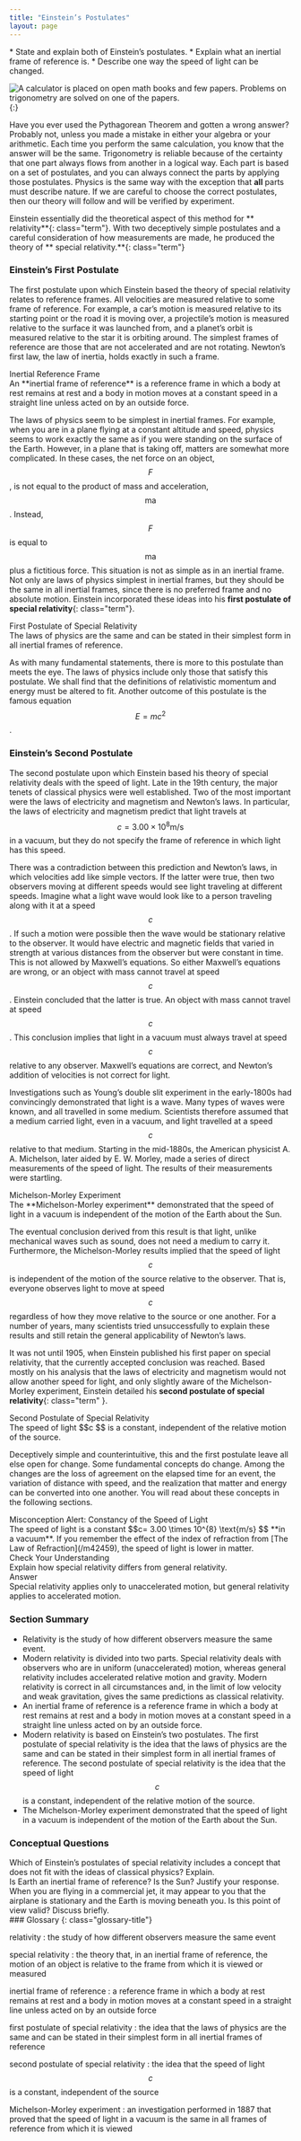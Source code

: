 ```yaml
---
title: "Einstein’s Postulates"
layout: page
---
```


<div class="abstract" markdown="1">
* State and explain both of Einstein’s postulates.
* Explain what an inertial frame of reference is.
* Describe one way the speed of light can be changed.
</div>

![A calculator is placed on open math books and few papers. Problems on trigonometry are solved on one of the papers.](../resources/Figure_29_01_01a.jpg "Special relativity resembles trigonometry in that both are reliable because they are based on postulates that flow one from another in a logical way. (credit: Jon Oakley, Flickr)")
{:}

Have you ever used the Pythagorean Theorem and gotten a wrong answer? Probably
not, unless you made a mistake in either your algebra or your arithmetic. Each
time you perform the same calculation, you know that the answer will be the
same. Trigonometry is reliable because of the certainty that one part always
flows from another in a logical way. Each part is based on a set of postulates,
and you can always connect the parts by applying those postulates. Physics is
the same way with the exception that **all** parts must describe nature. If we
are careful to choose the correct postulates, then our theory will follow and
will be verified by experiment.

Einstein essentially did the theoretical aspect of this method for **
relativity**{: class="term"}. With two deceptively simple postulates and a
careful consideration of how measurements are made, he produced the theory of **
special relativity.**{: class="term"}

### Einstein’s First Postulate

The first postulate upon which Einstein based the theory of special relativity
relates to reference frames. All velocities are measured relative to some frame
of reference. For example, a car’s motion is measured relative to its starting
point or the road it is moving over, a projectile’s motion is measured relative
to the surface it was launched from, and a planet’s orbit is measured relative
to the star it is orbiting around. The simplest frames of reference are those
that are not accelerated and are not rotating. Newton’s first law, the law of
inertia, holds exactly in such a frame.

<div class="note" data-has-label="true" data-label="" markdown="1">
<div class="title">
Inertial Reference Frame
</div>
An **inertial frame of reference** is a reference frame in which a body at rest remains at rest and a body in motion moves at a constant speed in a straight line unless acted on by an outside force.

</div>

The laws of physics seem to be simplest in inertial frames. For example, when
you are in a plane flying at a constant altitude and speed, physics seems to
work exactly the same as if you were standing on the surface of the Earth.
However, in a plane that is taking off, matters are somewhat more complicated.
In these cases, the net force on an object, $$F $$ , is not equal to the product
of mass and acceleration, $$\text{ma} $$ . Instead, $$F $$ is equal to
$$\text{ma} $$ plus a fictitious force. This situation is not as simple as in an
inertial frame. Not only are laws of physics simplest in inertial frames, but
they should be the same in all inertial frames, since there is no preferred
frame and no absolute motion. Einstein incorporated these ideas into his **first
postulate of special relativity**{: class="term"}.

<div class="note" data-has-label="true" data-label="" markdown="1">
<div class="title">
First Postulate of Special Relativity
</div>
The laws of physics are the same and can be stated in their simplest form in all inertial frames of reference.

</div>

As with many fundamental statements, there is more to this postulate than meets
the eye. The laws of physics include only those that satisfy this postulate. We
shall find that the definitions of relativistic momentum and energy must be
altered to fit. Another outcome of this postulate is the famous equation
$$E=mc^{2} $$.

### Einstein’s Second Postulate

The second postulate upon which Einstein based his theory of special relativity
deals with the speed of light. Late in the 19th century, the major tenets of
classical physics were well established. Two of the most important were the laws
of electricity and magnetism and Newton’s laws. In particular, the laws of
electricity and magnetism predict that light travels at $$c= 3.00 \times 10^{8}
\text{m/s} $$ in a vacuum, but they do not specify the frame of reference in
which light has this speed.

There was a contradiction between this prediction and Newton’s laws, in which
velocities add like simple vectors. If the latter were true, then two observers
moving at different speeds would see light traveling at different speeds.
Imagine what a light wave would look like to a person traveling along with it at
a speed $$c $$ . If such a motion were possible then the wave would be
stationary relative to the observer. It would have electric and magnetic fields
that varied in strength at various distances from the observer but were constant
in time. This is not allowed by Maxwell’s equations. So either Maxwell’s
equations are wrong, or an object with mass cannot travel at speed $$c $$ .
Einstein concluded that the latter is true. An object with mass cannot travel at
speed $$c $$ . This conclusion implies that light in a vacuum must always travel
at speed $$c $$ relative to any observer. Maxwell’s equations are correct, and
Newton’s addition of velocities is not correct for light.

Investigations such as Young’s double slit experiment in the early-1800s had
convincingly demonstrated that light is a wave. Many types of waves were known,
and all travelled in some medium. Scientists therefore assumed that a medium
carried light, even in a vacuum, and light travelled at a speed $$c $$ relative
to that medium. Starting in the mid-1880s, the American physicist A. A.
Michelson, later aided by E. W. Morley, made a series of direct measurements of
the speed of light. The results of their measurements were startling.

<div class="note" data-has-label="true" data-label="" markdown="1">
<div class="title">
Michelson-Morley Experiment
</div>
The **Michelson-Morley experiment** demonstrated that the speed of light in a vacuum is independent of the motion of the Earth about the Sun.

</div>

The eventual conclusion derived from this result is that light, unlike
mechanical waves such as sound, does not need a medium to carry it. Furthermore,
the Michelson-Morley results implied that the speed of light $$c $$ is
independent of the motion of the source relative to the observer. That is,
everyone observes light to move at speed $$c $$ regardless of how they move
relative to the source or one another. For a number of years, many scientists
tried unsuccessfully to explain these results and still retain the general
applicability of Newton’s laws.

It was not until 1905, when Einstein published his first paper on special
relativity, that the currently accepted conclusion was reached. Based mostly on
his analysis that the laws of electricity and magnetism would not allow another
speed for light, and only slightly aware of the Michelson-Morley experiment,
Einstein detailed his **second postulate of special relativity**{: class="term"
}.

<div class="note" data-has-label="true" data-label="" markdown="1">
<div class="title">
Second Postulate of Special Relativity
</div>
The speed of light  $$c $$
 is a constant, independent of the relative motion of the source.

</div>

Deceptively simple and counterintuitive, this and the first postulate leave all
else open for change. Some fundamental concepts do change. Among the changes are
the loss of agreement on the elapsed time for an event, the variation of
distance with speed, and the realization that matter and energy can be converted
into one another. You will read about these concepts in the following sections.

<div class="note" data-has-label="true" data-label="" markdown="1">
<div class="title">
Misconception Alert: Constancy of the Speed of Light
</div>
The speed of light is a constant  $$c= 3.00 \times 10^{8}  \text{m/s} $$
 **in a vacuum**. If you remember the effect of the index of refraction from [The Law of Refraction](/m42459), the speed of light is lower in matter.

</div>

<div class="exercise" data-element-type="check-understanding" data-label="">
<div class="title">
Check Your Understanding
</div>
<div class="problem" markdown="1">
Explain how special relativity differs from general relativity.

</div>
<div class="solution" markdown="1">
<div class="title">
Answer
</div>
Special relativity applies only to unaccelerated motion, but general relativity applies to accelerated motion.

</div>
</div>

### Section Summary

* Relativity is the study of how different observers measure the same event.
* Modern relativity is divided into two parts. Special relativity deals with
  observers who are in uniform (unaccelerated) motion, whereas general
  relativity includes accelerated relative motion and gravity. Modern relativity
  is correct in all circumstances and, in the limit of low velocity and weak
  gravitation, gives the same predictions as classical relativity.
* An inertial frame of reference is a reference frame in which a body at rest
  remains at rest and a body in motion moves at a constant speed in a straight
  line unless acted on by an outside force.
* Modern relativity is based on Einstein’s two postulates. The first postulate
  of special relativity is the idea that the laws of physics are the same and
  can be stated in their simplest form in all inertial frames of reference. The
  second postulate of special relativity is the idea that the speed of light $$c
  $$ is a constant, independent of the relative motion of the source.
* The Michelson-Morley experiment demonstrated that the speed of light in a
  vacuum is independent of the motion of the Earth about the Sun.

### Conceptual Questions

<div class="exercise" data-element-type="conceptual-questions">
<div class="problem" markdown="1">
Which of Einstein’s postulates of special relativity includes a concept that does not fit with the ideas of classical physics? Explain.

</div>
</div>

<div class="exercise" data-element-type="conceptual-questions">
<div class="problem" markdown="1">
Is Earth an inertial frame of reference? Is the Sun? Justify your response.

</div>
</div>

<div class="exercise" data-element-type="conceptual-questions">
<div class="problem" markdown="1">
When you are flying in a commercial jet, it may appear to you that the airplane is stationary and the Earth is moving beneath you. Is this point of view valid? Discuss briefly.

</div>
</div>

<div class="glossary" markdown="1">
### Glossary
{: class="glossary-title"}

relativity
: the study of how different observers measure the same event

special relativity
: the theory that, in an inertial frame of reference, the motion of an object is
relative to the frame from which it is viewed or measured

inertial frame of reference
: a reference frame in which a body at rest remains at rest and a body in motion
moves at a constant speed in a straight line unless acted on by an outside force

first postulate of special relativity
: the idea that the laws of physics are the same and can be stated in their
simplest form in all inertial frames of reference

second postulate of special relativity
: the idea that the speed of light $$c $$ is a constant, independent of the
source

Michelson-Morley experiment
: an investigation performed in 1887 that proved that the speed of light in a
vacuum is the same in all frames of reference from which it is viewed


</div>
